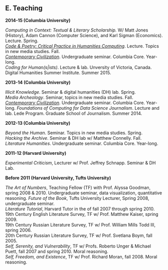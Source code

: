 
## E. Teaching

**2014-15 (Columbia University)**  

*Computing in Context: Textual & Literary Scholarship.* W/ Matt Jones
(History), Adam Cannon (Computer Science), and Karl Sigman (Economics).
Lecture. Spring.  
[*Code & Poetry: Critical Practice in Humanities Computing*](https://github.com/denten-courses/code-poetry/blob/master/2014-fall/course-sched.md). Lecture. Topics in new media studies. Fall.  
[*Contemporary Civilization*](https://github.com/denten-courses/con-civ/blob/master/2014-fall/2014-fall-sched.md). Undergraduate seminar. Columbia Core. Year-long.  
*Coding for Human(s|ists)*. Lecture & lab. Unversity of Victoria, Canada.
Digital Humanities Summer Institute. Summer 2015.  

**2013-14 (Columbia University)**  

*Illicit Knowledge*. Seminar & digital humanities (DH) lab. Spring.  
*Media Archeology*. Seminar, topics in new media studies. Fall.  
[*Contemporary Civilization*](https://github.com/denten-courses/con-civ/blob/master/2014-fall/2014-fall-sched.md). Undergraduate seminar. Columbia Core. Year-long. 
*Foundations of Computing for Data Science Journalism*. Lecture and lab. Lede Program. Graduate
School of Journalism. Summer 2014.  

**2012-13 (Columbia University)**  

*Beyond the Human*. Seminar. Topics in new media studies. Spring.  
*Hacking the Archive*. Seminar & DH lab w/ Matthew Connelly. Fall.  
*Literature Humanities*. Undergraduate seminar. Columbia Core. Year-long.  

**2011-12 (Harvard University)**  

*Experimental Criticism*, Lecturer w/ Prof. Jeffrey Schnapp. Seminar & DH Lab.  

**Before 2011 (Harvard University, Tufts University)**  

*The Art of Numbers*, Teaching Fellow (TF) with Prof. Alyssa Goodman, spring 2008 & 2010. Undergraduate seminar, data visualization, quantitative reasoning. 
*Future of the Book*, Tufts University Lecturer, Spring 2008, undergraduate
seminar.  
*Literature Tutorial*, Harvard Tutor in the of fall 2007 through spring 2010.  
19th Century English Literature Survey, TF w/ Prof. Matthew Kaiser, spring 2009.  
19th Century Russian Literature Survey, TF w/ Prof. William Mills Todd III, spring 2006.  
20th Century Russian Literature Survey, TF w/ Prof. Svetlana Boym, fall 2005.  
*Self, Serenity, and Vulnerability*, TF w/ Profs. Roberto Unger & Michael Puett, fall 2007 and spring 2010. Moral reasoning.  
*Self, Freedom, and Existence*, TF w/ Prof. Richard Moran, fall 2008. Moral reasoning.  
